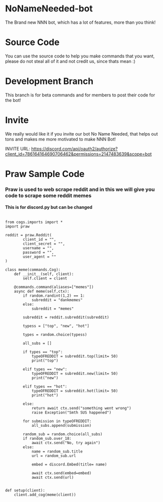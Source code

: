 # NoNameNeeded-bot
The Brand new NNN bot, which has a lot of features, more than you think!


# Source Code
You can use the source code to help you make commands that you want, please do not steal all of it and not credit us, since thats mean :)

# Development Branch
This branch is for beta commands and for members to post their code for the bot!

# Invite
We really would like it if you invite our bot No Name Needed, that helps out tons and makes me more motivated to make NNN Bot!

INVITE URL: https://discord.com/api/oauth2/authorize?client_id=786164164690706462&permissions=2147483639&scope=bot



# Praw Sample Code
<h3> Praw is used to web scrape reddit and in this we will give you code to scrape some reddit memes</h3>
<h4>This is for discord.py but can be changed</h4>

```#DISCORD.PY COGGED

from cogs.imports import *
import praw

reddit = praw.Reddit(
        client_id = "",
        client_secret = "", 
        username = "",
        password = "", 
        user_agent = ""
)

class meme(commands.Cog):
    def __init__(self, client):
        self.client = client

    @commands.command(aliases=["memes"])
    async def meme(self,ctx):
        if random.randint(1,2) == 1:
            subreddit = "dankmemes"
        else:
            subreddit = "memes"  

        subreddit = reddit.subreddit(subreddit)

        typess = ["top", "new", "hot"]

        types = random.choice(typess)

        all_subs = []

        if types == "top":
            typeOFREDDIT = subreddit.top(limit= 50)
            print("top")

        elif types == "new":
            typeOFREDDIT = subreddit.new(limit= 50)
            print("new")

        elif types == "hot":
            typeOFREDDIT = subreddit.hot(limit= 50)    
            print("hot")

        else:
            return await ctx.send("something went wrong")    
            raise Exception("Smth SUS happened")

        for submission in typeOFREDDIT:
            all_subs.append(submission)

        random_sub = random.choice(all_subs)  
        if random_sub.over_18:
            await ctx.send("No, try again") 
        else:  
            name = random_sub.title
            url = random_sub.url

            embed = discord.Embed(title= name)

            await ctx.send(embed=embed)
            await ctx.send(url)  


def setup(client):
    client.add_cog(meme(client))
```
